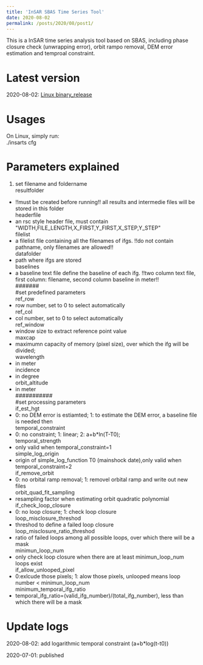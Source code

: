 ```yaml
---
title: 'InSAR SBAS Time Series Tool'
date: 2020-08-02
permalink: /posts/2020/08/post1/
---
```


This is a InSAR time series analysis tool based on SBAS, including phase closure check (unwrapping error), orbit rampo removal, DEM error estimation and temproal constraint. 

Latest version
======
2020-08-02: [Linux binary_release](https://newcastle-my.sharepoint.com/:u:/g/personal/nyc40_newcastle_ac_uk/EX_Ee085wh1OhcuI-OgxND4BPe5m6autzpK25-ThtWE2eA?e=2fUwGZ)


Usages
======
On Linux, simply run:  
./insarts cfg  

Parameters explained
======
1. set filename and foldername  
resultfolder
  - !!must be created before running!! all results and intermedie files will be stored in this folder  
headerfile
  - an rsc style header file, must contain "WIDTH,FILE_LENGTH,X_FIRST,Y_FIRST,X_STEP,Y_STEP"  
filelist
  - a filelist file containing all the filenames of ifgs. !!do not contain pathname, only filenames are allowed!!  
datafolder
  - path where ifgs are stored  
baselines
  - a baseline text file define the baseline of each ifg. !!two column text file, first column: filename, second column baseline in meter!!  
#######   
#set predefined parameters  
ref_row
  - row number, set to 0 to select automatically   
ref_col
  - col number, set to 0 to select automatically  
ref_window
  - window size to extract reference point value  
maxcap
  - maximumn capacity of memory (pixel size), over which the ifg will be divided;  
wavelength
  - in meter  
incidence
  - in degree  
orbit_altitude
  - in meter  
###########  
#set processing parameters  
if_est_hgt
  - 0: no DEM error is estiamted; 1: to estimate the DEM error, a baseline file is needed then  
temporal_constraint
  - 0: no constraint; 1: linear; 2: a+b*ln(T-T0);  
temporal_strength
  - only valid when temporal_constraint=1  
simple_log_origin
  - origin of simple_log_function T0 (mainshock date),only valid when temporal_constraint=2  
if_remove_orbit
  - 0: no orbital ramp removal; 1: removel orbital ramp and write out new files  
orbit_quad_fit_sampling
  - resampling factor when estimating orbit quadratic polynomial  
if_check_loop_closure
  - 0: no loop closure; 1: check loop closure  
loop_misclosure_threshod
  - threshod to define a failed loop closure  
loop_misclosure_ratio_threshod
  - ratio of failed loops among all possible loops, over which there will be a mask  
minimun_loop_num
  - only check loop closure when there are at least minimun_loop_num loops exist  
if_allow_unlooped_pixel
  - 0:exlcude those pixels; 1: alow those pixels, unlooped means loop number < minimun_loop_num   
minimum_temporal_ifg_ratio
  - temporal_ifg_ratio=(valid_ifg_number)/(total_ifg_number), less than which there will be a mask  

Update logs
======
2020-08-02: add logarithmic temporal constraint (a+b*log(t-t0))  
  
2020-07-01: published  
